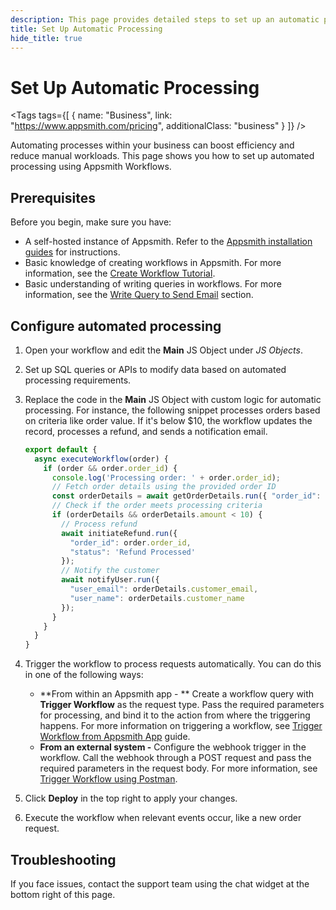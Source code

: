 ```yaml
---
description: This page provides detailed steps to set up an automatic processing using Appsmith workflows.
title: Set Up Automatic Processing
hide_title: true
---
```


 <!-- vale off -->

<div className="tag-wrapper">
 <h1>Set Up Automatic Processing</h1>

<Tags
tags={[
{ name: "Business", link: "https://www.appsmith.com/pricing", additionalClass: "business" }
]}
/>

</div>

<!-- vale on -->

Automating processes within your business can boost efficiency and reduce manual workloads. This page shows you how to set up automated processing using Appsmith Workflows.

## Prerequisites

Before you begin, make sure you have:

* A self-hosted instance of Appsmith. Refer to the [Appsmith installation guides](/getting-started/setup/installation-guides) for instructions.
* Basic knowledge of creating workflows in Appsmith. For more information, see the [Create Workflow Tutorial](/workflows/tutorials/create-workflow#create-workflow).
* Basic understanding of writing queries in workflows. For more information, see the [Write Query to Send Email](/workflows/tutorials/create-workflow#write-query-to-send-email) section.

## Configure automated processing

1. Open your workflow and edit the **Main** JS Object under _JS Objects_.

2. Set up SQL queries or APIs to modify data based on automated processing requirements.

3. Replace the code in the **Main** JS Object with custom logic for automatic processing. For instance, the following snippet processes orders based on criteria like order value. If it's below $10, the workflow updates the record, processes a refund, and sends a notification email.

    ```javascript
    export default {
      async executeWorkflow(order) {
        if (order && order.order_id) {
          console.log('Processing order: ' + order.order_id);
          // Fetch order details using the provided order ID
          const orderDetails = await getOrderDetails.run({ "order_id": order.order_id });
          // Check if the order meets processing criteria
          if (orderDetails && orderDetails.amount < 10) {
            // Process refund
            await initiateRefund.run({
              "order_id": order.order_id,
              "status": 'Refund Processed'
            });
            // Notify the customer
            await notifyUser.run({
              "user_email": orderDetails.customer_email,
              "user_name": orderDetails.customer_name
            });
          }
        }
      }
    }
    ```

4. Trigger the workflow to process requests automatically. You can do this in one of the following ways:
    * **From within an Appsmith app - ** Create a workflow query with **Trigger Workflow** as the request type. Pass the required parameters for processing, and bind it to the action from where the triggering happens. For more information on triggering a workflow, see [Trigger Workflow from Appsmith App](/workflows/how-to-guides/trigger-workflow-from-appsmith-app) guide.
    * **From an external system -** Configure the webhook trigger in the workflow. Call the webhook through a POST request and pass the required parameters in the request body. For more information, see [Trigger Workflow using Postman](/workflows/tutorials/create-workflow#send-email-using-postman).

6. Click **Deploy** in the top right to apply your changes.
7. Execute the workflow when relevant events occur, like a new order request.

## Troubleshooting

If you face issues, contact the support team using the chat widget at the bottom right of this page.
